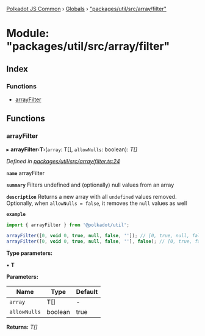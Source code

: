 [Polkadot JS Common](../README.md) › [Globals](../globals.md) › ["packages/util/src/array/filter"](_packages_util_src_array_filter_.md)

# Module: "packages/util/src/array/filter"

## Index

### Functions

* [arrayFilter](_packages_util_src_array_filter_.md#arrayfilter)

## Functions

###  arrayFilter

▸ **arrayFilter**‹**T**›(`array`: T[], `allowNulls`: boolean): *T[]*

*Defined in [packages/util/src/array/filter.ts:24](https://github.com/polkadot-js/common/blob/1c6b4bfc/packages/util/src/array/filter.ts#L24)*

**`name`** arrayFilter

**`summary`** Filters undefined and (optionally) null values from an array

**`description`** 
Returns a new array with all `undefined` values removed. Optionally, when `allowNulls = false`, it removes the `null` values as well

**`example`** 
<BR>

```javascript
import { arrayFilter } from '@polkadot/util';

arrayFilter([0, void 0, true, null, false, '']); // [0, true, null, false, '']
arrayFilter([0, void 0, true, null, false, ''], false); // [0, true, false, '']
```

**Type parameters:**

▪ **T**

**Parameters:**

Name | Type | Default |
------ | ------ | ------ |
`array` | T[] | - |
`allowNulls` | boolean | true |

**Returns:** *T[]*
